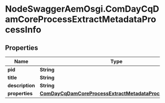 # NodeSwaggerAemOsgi.ComDayCqDamCoreProcessExtractMetadataProcessInfo

## Properties

Name | Type | Description | Notes
------------ | ------------- | ------------- | -------------
**pid** | **String** |  | [optional] 
**title** | **String** |  | [optional] 
**description** | **String** |  | [optional] 
**properties** | [**ComDayCqDamCoreProcessExtractMetadataProcessProperties**](ComDayCqDamCoreProcessExtractMetadataProcessProperties.md) |  | [optional] 


